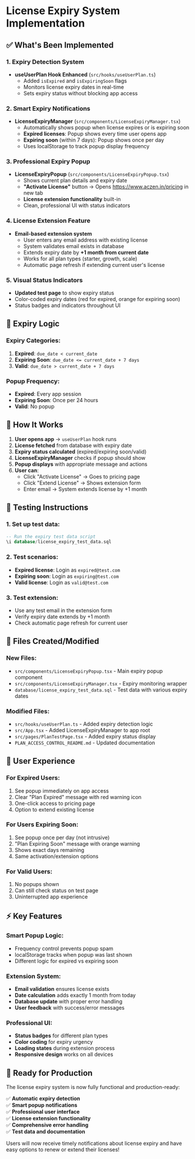 # License Expiry System Implementation

## ✅ What's Been Implemented

### 1. **Expiry Detection System**
- **useUserPlan Hook Enhanced** (`src/hooks/useUserPlan.ts`)
  - Added `isExpired` and `isExpiringSoon` flags
  - Monitors license expiry dates in real-time
  - Sets expiry status without blocking app access

### 2. **Smart Expiry Notifications**
- **LicenseExpiryManager** (`src/components/LicenseExpiryManager.tsx`)
  - Automatically shows popup when license expires or is expiring soon
  - **Expired licenses**: Popup shows every time user opens app
  - **Expiring soon** (within 7 days): Popup shows once per day
  - Uses localStorage to track popup display frequency

### 3. **Professional Expiry Popup**
- **LicenseExpiryPopup** (`src/components/LicenseExpiryPopup.tsx`)
  - Shows current plan details and expiry date
  - **"Activate License"** button → Opens https://www.aczen.in/pricing in new tab
  - **License extension functionality** built-in
  - Clean, professional UI with status indicators

### 4. **License Extension Feature**
- **Email-based extension system**
  - User enters any email address with existing license
  - System validates email exists in database
  - Extends expiry date by **+1 month from current date**
  - Works for all plan types (starter, growth, scale)
  - Automatic page refresh if extending current user's license

### 5. **Visual Status Indicators**
- **Updated test page** to show expiry status
- Color-coded expiry dates (red for expired, orange for expiring soon)
- Status badges and indicators throughout UI

## 🎯 **Expiry Logic**

### Expiry Categories:
1. **Expired**: `due_date < current_date`
2. **Expiring Soon**: `due_date <= current_date + 7 days`
3. **Valid**: `due_date > current_date + 7 days`

### Popup Frequency:
- **Expired**: Every app session
- **Expiring Soon**: Once per 24 hours
- **Valid**: No popup

## 🔧 **How It Works**

1. **User opens app** → `useUserPlan` hook runs
2. **License fetched** from database with expiry date
3. **Expiry status calculated** (expired/expiring soon/valid)
4. **LicenseExpiryManager** checks if popup should show
5. **Popup displays** with appropriate message and actions
6. **User can**: 
   - Click "Activate License" → Goes to pricing page
   - Click "Extend License" → Shows extension form
   - Enter email → System extends license by +1 month

## 🧪 **Testing Instructions**

### 1. **Set up test data:**
```sql
-- Run the expiry test data script
\i database/license_expiry_test_data.sql
```

### 2. **Test scenarios:**
- **Expired license**: Login as `expired@test.com`
- **Expiring soon**: Login as `expiring@test.com` 
- **Valid license**: Login as `valid@test.com`

### 3. **Test extension:**
- Use any test email in the extension form
- Verify expiry date extends by +1 month
- Check automatic page refresh for current user

## 📁 **Files Created/Modified**

### **New Files:**
- `src/components/LicenseExpiryPopup.tsx` - Main expiry popup component
- `src/components/LicenseExpiryManager.tsx` - Expiry monitoring wrapper
- `database/license_expiry_test_data.sql` - Test data with various expiry dates

### **Modified Files:**
- `src/hooks/useUserPlan.ts` - Added expiry detection logic
- `src/App.tsx` - Added LicenseExpiryManager to app root
- `src/pages/PlanTestPage.tsx` - Added expiry status display
- `PLAN_ACCESS_CONTROL_README.md` - Updated documentation

## 🎨 **User Experience**

### **For Expired Users:**
1. See popup immediately on app access
2. Clear "Plan Expired" message with red warning icon
3. One-click access to pricing page
4. Option to extend existing license

### **For Users Expiring Soon:**
1. See popup once per day (not intrusive)
2. "Plan Expiring Soon" message with orange warning
3. Shows exact days remaining
4. Same activation/extension options

### **For Valid Users:**
1. No popups shown
2. Can still check status on test page
3. Uninterrupted app experience

## ⚡ **Key Features**

### **Smart Popup Logic:**
- Frequency control prevents popup spam
- localStorage tracks when popup was last shown
- Different logic for expired vs expiring soon

### **Extension System:**
- **Email validation** ensures license exists
- **Date calculation** adds exactly 1 month from today
- **Database update** with proper error handling
- **User feedback** with success/error messages

### **Professional UI:**
- **Status badges** for different plan types
- **Color coding** for expiry urgency
- **Loading states** during extension process
- **Responsive design** works on all devices

## 🚀 **Ready for Production**

The license expiry system is now fully functional and production-ready:

✅ **Automatic expiry detection**  
✅ **Smart popup notifications**  
✅ **Professional user interface**  
✅ **License extension functionality**  
✅ **Comprehensive error handling**  
✅ **Test data and documentation**  

Users will now receive timely notifications about license expiry and have easy options to renew or extend their licenses!